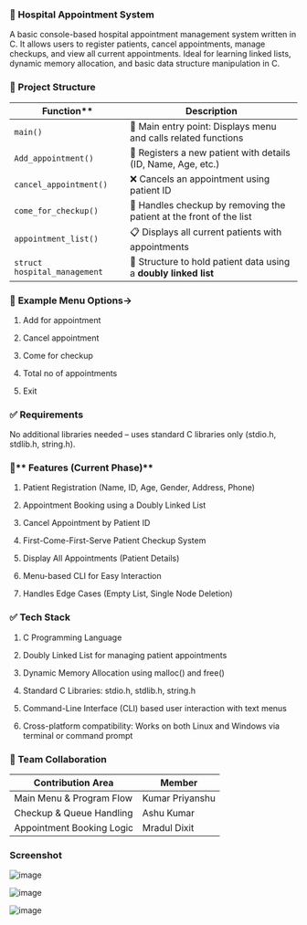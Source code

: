 ### **🏥 Hospital Appointment System**

A basic console-based hospital appointment management system written in C.
It allows users to register patients, cancel appointments, manage checkups, and view all current appointments.
Ideal for learning linked lists, dynamic memory allocation, and basic data structure manipulation in C.


### **📁 Project Structure**

|  Function**                  | **Description**                                                                 |
|------------------------------|----------------------------------------------------------------------------------|
| `main()`                     | 📌 Main entry point: Displays menu and calls related functions                   |
| `Add_appointment()`          | 📝 Registers a new patient with details (ID, Name, Age, etc.)                    |
| `cancel_appointment()`       | ❌ Cancels an appointment using patient ID                                       |
| `come_for_checkup()`         | 🏥 Handles checkup by removing the patient at the front of the list              |
| `appointment_list()`         | 📋 Displays all current patients with appointments                               |
| `struct hospital_management` | 🔗 Structure to hold patient data using a **doubly linked list**                 |


### 🧾 **Example Menu Options->**

1. Add for appointment

2. Cancel appointment

3. Come for checkup

4. Total no of appointments

5. Exit

### ✅ Requirements
No additional libraries needed – uses standard C libraries only (stdio.h, stdlib.h, string.h).

### 🌟** Features (Current Phase)**

1. Patient Registration (Name, ID, Age, Gender, Address, Phone)

2. Appointment Booking using a Doubly Linked List

3. Cancel Appointment by Patient ID

4. First-Come-First-Serve Patient Checkup System

5. Display All Appointments (Patient Details)

6. Menu-based CLI for Easy Interaction

7. Handles Edge Cases (Empty List, Single Node Deletion)

### ✅ Tech Stack

1. C Programming Language

2. Doubly Linked List for managing patient appointments

3. Dynamic Memory Allocation using malloc() and free()

4. Standard C Libraries: stdio.h, stdlib.h, string.h

5. Command-Line Interface (CLI) based user interaction with text menus

6. Cross-platform compatibility: Works on both Linux and Windows via terminal or command prompt

### **👥 Team Collaboration**

| Contribution Area               | Member             |
|--------------------------------- |-------------------|
| Main Menu & Program Flow        | Kumar Priyanshu    |
| Checkup & Queue Handling        | Ashu Kumar         |
| Appointment Booking Logic       | Mradul Dixit       |

### **Screenshot**

![image](https://github.com/user-attachments/assets/fe556c43-ae9c-4184-96a7-c82ff515d970)

![image](https://github.com/user-attachments/assets/fbaa440b-0208-48a1-b594-0d375dd9e7a6)

![image](https://github.com/user-attachments/assets/3c00e32f-4371-4d79-88e5-3c41bb794a43)



